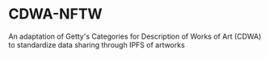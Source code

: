# CDWA-NFTW
An adaptation of Getty's Categories for Description of Works of Art (CDWA) to standardize data sharing through IPFS of artworks 
